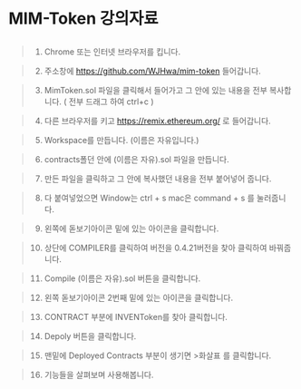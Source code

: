 # MIM-Token 강의자료

##
> 1. Chrome 또는 인터넷 브라우저를 킵니다.

> 2. 주소창에 https://github.com/WJHwa/mim-token 들어갑니다.

> 3. MimToken.sol 파일을 클릭해서 들어가고 그 안에 있는 내용을 전부 복사합니다. ( 전부 드래그 하여 ctrl+c )

> 4. 다른 브라우저를 키고 https://remix.ethereum.org/ 로 들어갑니다.

> 5. Workspace를 만듭니다. (이름은 자유입니다.)

> 6. contracts폴던 안에 (이름은 자유).sol 파일을 만듭니다.

> 7. 만든 파일을 클릭하고 그 안에 복사했던 내용을 전부 붙어넣어 줍니다.

> 8. 다 붙여넣었으면 Window는 ctrl + s mac은 command + s 를 눌러줍니다.

> 9. 왼쪽에 돋보기아이콘 밑에 있는 아이콘을 클릭합니다.

> 10. 상단에 COMPILER를 클릭하여 버전을 0.4.21버전을 찾아 클릭하여 바꿔줍니다.

> 11. Compile (이름은 자유).sol 버튼을 클릭합니다.

> 12. 왼쪽 돋보기아이콘 2번째 밑에 있는 아이콘을 클릭합니다.

> 13. CONTRACT 부분에 INVENToken를 찾아 클릭합니다.

> 14. Depoly 버튼을 클릭합니다.

> 15. 맨밑에 Deployed Contracts 부분이 생기면 >화살표 를 클릭합니다.

> 16. 기능들을 살펴보며 사용해봅니다.







##
